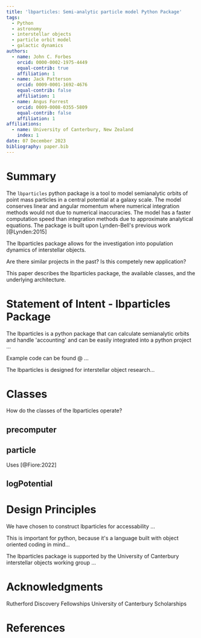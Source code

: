 ```yaml
---
title: 'lbparticles: Semi-analytic particle model Python Package'
tags:
  - Python
  - astronomy
  - interstellar objects
  - particle orbit model
  - galactic dynamics
authors:
  - name: John C. Forbes
    orcid: 0000-0002-1975-4449
    equal-contrib: true
    affiliation: 1
  - name: Jack Patterson
    orcid: 0009-0001-1692-4676
    equal-contrib: false
    affiliation: 1
  - name: Angus Forrest
    orcid: 0009-0008-0355-5809
    equal-contrib: false
    affiliation: 1
affiliations:
  - name: University of Canterbury, New Zealand
    index: 1
date: 07 December 2023
bibliography: paper.bib
---
```



# Summary

The `lbparticles` python package is a tool to model semianalytic orbits of point mass particles in a central potential at a galaxy scale. The model conserves linear and angular momentum where numerical integration methods would not due to numerical inaccuracies. The model has a faster computation speed than integration methods due to approximate analytical equations. The package is built upon Lynden-Bell's previous work [@Lynden:2015]

The lbparticles package allows for the investigation into population dynamics of interstellar objects. 

Are there similar projects in the past? Is this competely new application?

This paper describes the lbparticles package, the available classes, and the underlying architecture.

# Statement of Intent - lbparticles Package

The lbparticles is a python package that can calculate semianalytic orbits and handle 'accounting' and can be easily integrated into a python project ...

Example code can be found @ ...

The lbparticles is designed for interstellar object research...

# Classes

How do the classes of the lbparticles operate?

## precomputer

## particle

Uses [@Fiore:2022]

## logPotential


# Design Principles

We have chosen to construct lbparticles for accessability ...

This is important for python, because it's a language built with object oriented coding in mind...

The lbparticles package is supported by the University of Canterbury interstellar objects working group ...

# Acknowledgments

Rutherford Discovery Fellowships
University of Canterbury Scholarships

# References
